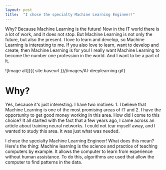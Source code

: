 ```yaml
---
layout: post
title:  "I chose the specialty Machine Learning Engineer!"
---
```

Why? Because Machine Learning is the future! Now in the IT world there is a lot of work, and it does not stop. But Machine Learning is not only the future, but also the present. I love to learn and develop, so Machine Learning is interesting to me. If you also love to learn, want to develop and create, then Machine Learning is for you! I really want Machine Learning to become the number one profession in the world. And I want to be a part of it.

![Image alt]({{ site.baseurl }}//images/AI-deeplearning.gif)

# Why? 

Yes, because it's just interesting. I have two motives: 1. I believe that Machine Learning is one of the most promising areas of IT and 2. I have the opportunity to get good money working in this area. How did I come to this choice? It all started with the fact that a few years ago, I came across an article about training neural networks. I could not tear myself away, and I wanted to study this area. It was just what was needed.

I chose the specialty Machine Learning Engineer! What does this mean? Here's the thing: Machine learning is the science and practice of teaching computers by example. It allows the computer to learn from experience without human assistance. To do this, algorithms are used that allow the computer to find patterns in the data.
